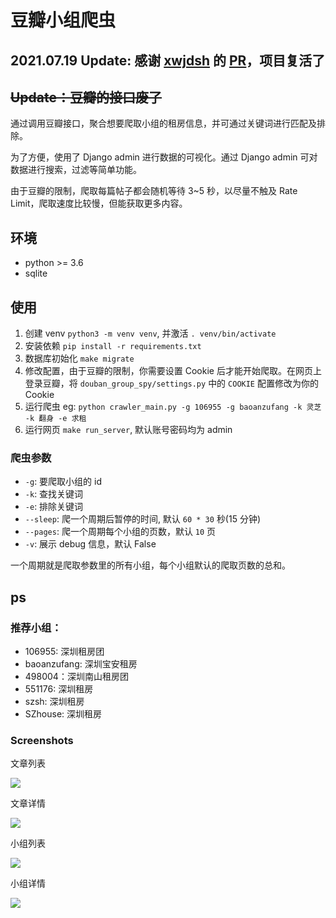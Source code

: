 # 豆瓣小组爬虫

## 2021.07.19 Update: 感谢 [xwjdsh](https://github.com/xwjdsh) 的 [PR](https://github.com/lesywix/douban_group_spy/pull/11)，项目复活了

## ~~Update：豆瓣的接口废了~~

通过调用豆瓣接口，聚合想要爬取小组的租房信息，并可通过关键词进行匹配及排除。

为了方便，使用了 Django admin 进行数据的可视化。通过 Django admin 可对数据进行搜索，过滤等简单功能。

由于豆瓣的限制，爬取每篇帖子都会随机等待 3~5 秒，以尽量不触及 Rate Limit，爬取速度比较慢，但能获取更多内容。

## 环境
- python >= 3.6
- sqlite

## 使用
1. 创建 venv `python3 -m venv venv`, 并激活 `. venv/bin/activate`
2. 安装依赖 `pip install -r requirements.txt`
3. 数据库初始化 `make migrate`
4. 修改配置，由于豆瓣的限制，你需要设置 Cookie 后才能开始爬取。在网页上登录豆瓣，将 `douban_group_spy/settings.py` 中的 `COOKIE` 配置修改为你的 Cookie
5. 运行爬虫 eg: `python crawler_main.py -g 106955 -g baoanzufang -k 灵芝 -k 翻身 -e 求租`
6. 运行网页 `make run_server`, 默认账号密码均为 admin

### 爬虫参数
- `-g`: 要爬取小组的 id
- `-k`: 查找关键词
- `-e`: 排除关键词
- `--sleep`: 爬一个周期后暂停的时间, 默认 `60 * 30` 秒(15 分钟)
- `--pages`: 爬一个周期每个小组的页数，默认 `10` 页
- `-v`: 展示 debug 信息，默认 False

一个周期就是爬取参数里的所有小组，每个小组默认的爬取页数的总和。

## ps

### 推荐小组：
- 106955: 深圳租房团
- baoanzufang: 深圳宝安租房
- 498004：深圳南山租房团
- 551176: 深圳租房
- szsh: 深圳租房
- SZhouse: 深圳租房

### Screenshots
文章列表

![](https://github.com/weixianglin/douban_group_spy/raw/master/img/screenshots1.png)

文章详情

![](https://github.com/weixianglin/douban_group_spy/raw/master/img/screenshots2.png)

小组列表

![](https://github.com/weixianglin/douban_group_spy/raw/master/img/screenshots3.png)

小组详情

![](https://github.com/weixianglin/douban_group_spy/raw/master/img/screenshots4.png)
